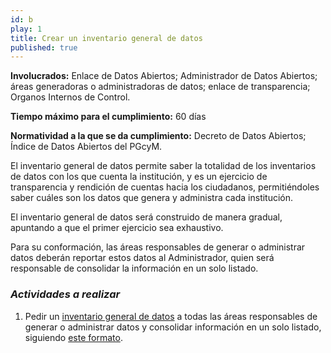 ```yaml
---
id: b
play: 1
title: Crear un inventario general de datos
published: true
---
```


**Involucrados:** Enlace de Datos Abiertos; Administrador de Datos Abiertos; áreas generadoras o administradoras de datos; enlace de transparencia; Organos Internos de Control.

**Tiempo máximo para el cumplimiento:** 60 días

**Normatividad a la que  se da cumplimiento:** Decreto de Datos Abiertos; Índice de Datos Abiertos del PGcyM.

El inventario general de datos permite saber la totalidad de los inventarios de datos con los que cuenta la institución, y es un ejercicio de transparencia y rendición de cuentas hacia los ciudadanos, permitiéndoles saber cuáles son los datos que genera y administra cada institución.

El inventario general de datos será construido de manera gradual, apuntando a que el primer ejercicio sea exhaustivo. 

Para su conformación, las áreas responsables de generar o administrar datos deberán reportar estos datos al Administrador, quien será responsable de consolidar la información en un solo listado.

### _Actividades a realizar_

1. Pedir un [inventario general de datos](https://docs.google.com/spreadsheets/d/1NsLrTVkp0mNQ-E-erhtuVJCXcIuOSdWKGpiZU_4CCDg/edit?usp=sharing) a todas las áreas responsables de generar o administrar datos y consolidar información en un solo listado, siguiendo [este formato](https://docs.google.com/spreadsheets/d/1NsLrTVkp0mNQ-E-erhtuVJCXcIuOSdWKGpiZU_4CCDg/edit?usp=sharing).

